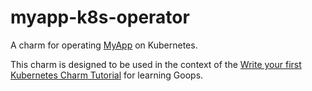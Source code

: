 # myapp-k8s-operator

A charm for operating [MyApp](https://github.com/gruyaume/myapp) on Kubernetes.

This charm is designed to be used in the context of the [Write your first Kubernetes Charm Tutorial](https://gruyaume.github.io/goops/tutorials/write_your_first_k8s_charm/) for learning Goops.
